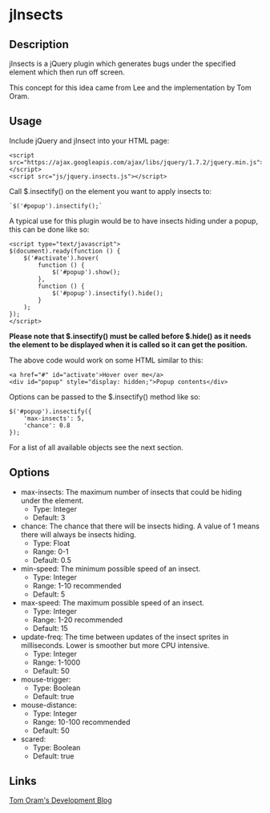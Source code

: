jInsects
========

Description
-----------

jInsects is a jQuery plugin which generates bugs under the specified element
which then run off screen.

This concept for this idea came from Lee and the implementation by Tom Oram.

Usage
-----

Include jQuery and jInsect into your HTML page:

	<script src="https://ajax.googleapis.com/ajax/libs/jquery/1.7.2/jquery.min.js"></script>
	<script src="js/jquery.insects.js"></script>


Call $.insectify() on the element you want to apply insects to:

	`$('#popup').insectify();`

A typical use for this plugin would be to have insects hiding under a popup,
this can be done like so:

	<script type="text/javascript">
	$(document).ready(function () {
		$('#activate').hover(
			function () {
				$('#popup').show();
			},
			function () {
				$('#popup').insectify().hide();
			}
		);
	});
	</script>

**Please note that $.insectify() must be called before $.hide() as it needs the element
to be displayed when it is called so it can get the position.**

The above code would work on some HTML similar to this:

	<a href="#" id="activate'>Hover over me</a>
	<div id="popup" style="display: hidden;">Popup contents</div>

Options can be passed to the $.insectify() method like so:

	$('#popup').insectify({
		'max-insects': 5,
		'chance': 0.8
	});

For a list of all available objects see the next section.

Options
-------

* max-insects: The maximum number of insects that could be hiding under the
element.
	* Type: Integer
	* Default: 3
* chance: The chance that there will be insects hiding. A value of 1 means
there will always be insects hiding.
	* Type: Float
	* Range: 0-1
	* Default: 0.5
* min-speed: The minimum possible speed of an insect.
	* Type: Integer
	* Range: 1-10 recommended
	* Default: 5
* max-speed: The maximum possible speed of an insect.
	* Type: Integer
	* Range: 1-20 recommended
	* Default: 15
* update-freq: The time between updates of the insect sprites in
milliseconds. Lower is smoother but more CPU intensive.
	* Type: Integer
	* Range: 1-1000
	* Default: 50
* mouse-trigger:
	* Type: Boolean
	* Default: true
* mouse-distance:
	* Type: Integer
	* Range: 10-100 recommended
	* Default: 50
* scared:
	* Type: Boolean
	* Default: true

Links
-----

[Tom Oram's Development Blog](http://devblog.x2k.co.uk/ "Tom Oram's Development Blog")
